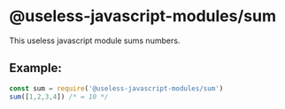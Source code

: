 # @useless-javascript-modules/sum

This useless javascript module sums numbers.

## Example:	

```js
const sum = require('@useless-javascript-modules/sum')
sum([1,2,3,4]) /* = 10 */
```

